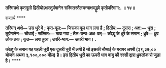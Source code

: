 **तस्मिन्नक्षे कृतमूलो द्वितीयोऽक्षस्तुर्यमानेन सश्मितस्तैलयन्त्राक्षवद्ध्रुवे कृतोपरिभाग:. ॥ १४॥** 

शब्दार्थ **** 

**तस्मिन् अक्षे—** **उस धुरे में** **; कृत-मूल:—** **जिसका मूल भाग लगा है** **; द्वितीय:—** **दूसरा** **; अक्ष:—** **धुरा** **; तुर्यमानेन—** **चौथाई** **;** **सश्मित:—** **मापा गया** **; तैल-यन्त्र-अक्ष-वत्—** **कोल्हू के धुरे के समान** **; ध्रुवे—** **ध्रुव लोक तक** **; कृत—** **लगा हुआ** **; उपरि-भाग:—** **ऊपरी भाग।** **.** 

**कोल्हू के समान यह पहली धुरी एक दूसरी धुरी में लगी है जो इसकी चौथाई के बराबर** **लश्बी (३९,३७,०० योजन अथवा ३,१००,००० मील)** **है। इस द्वितीय धुरी का ऊपरी भाग** **वायु की रस्सी द्वारा ध्रुवलोक से जुड़ा है।** **** 